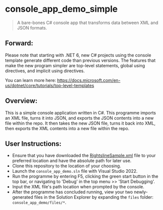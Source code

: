 # console_app_demo_simple
>A bare-bones C# console app that transforms data between XML and JSON formats.

## Forward: 

Please note that starting with .NET 6, new C# projects using the console template generate 
different code than previous versions. The features that make the new program simpler are top-level statements, 
global using directives, and implicit using directives.

You can learn more here: https://docs.microsoft.com/en-us/dotnet/core/tutorials/top-level-templates

## Overview: 

This is a simple console application written in C#. This programme imports an XML file, turns it into JSON,
and exports the JSON contents into a new file within the repo. It then takes the new JSON file, turns it
back into XML, then exports the XML contents into a new file within the repo.

## User Instructions:

- Ensure that you have downloaded the [RightslineSample.xml](https://drive.google.com/file/d/1fLx85CuVbMyc7qVrBOLicEo-a-Vdl1LH/view) file to your preferred location
and have the absolute path for later use.
- Clone this repository to the location of your choosing.
- Launch the `console_app_demo.sln` file with Visual Studio 2022.
- Run the programme by entering F5, clicking the green start button in the top bar, or navigating to
'Debug' in the top menu >> 'Start Debugging'.
- Input the XML file's path location when prompted by the console.
- After the programme has concluded running, view your two newly-generated files in the Solution Explorer
by expanding the `files` folder: `console_app_demo/files/*`.
